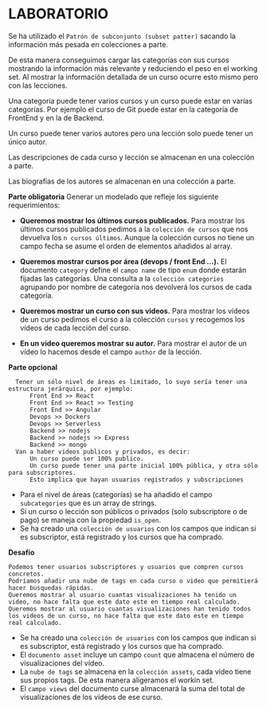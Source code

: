 # LABORATORIO

Se ha utilizado el `Patrón de subconjunto (subset patter)` sacando la información más pesada en colecciones a parte.

De esta manera conseguimos cargar las categorías con sus cursos mostrando la información más relevante y reduciendo el peso en el working set. Al mostrar la información detallada de un curso ocurre esto mismo pero con las lecciones.

Una categoría puede tener varios cursos y un curso puede estar en varías categorías. Por ejemplo el curso de Git puede estar en la categoría de FrontEnd y en la de Backend.

Un curso puede tener varios autores pero una lección solo puede tener un único autor.

Las descripciones de cada curso y lección se almacenan en una colección a parte.

Las biografías de los autores se almacenan en una colección a parte.

**Parte obligatoria**
Generar un modelado que refleje los siguiente requerimientos:

- **Queremos mostrar los últimos cursos publicados.**
  Para mostrar los últimos cursos publicados pedimos a la `colección de cursos` que nos devuelva los `n cursos últimos`. Aunque la colección cursos no tiene un campo fecha se asume el orden de elementos añadidos al array.
- **Queremos mostrar cursos por área (devops / front End ...).**
  El documento `category` define el `campo name` de tipo `enum` donde estarán fijadas las categorías. Una consulta a la `colección categories` agrupando por nombre de categoría nos devolverá los cursos de cada categoría.

- **Queremos mostrar un curso con sus videos.**
  Para mostrar los vídeos de un curso pedimos el curso a la colección `cursos` y recogemos los vídeos de cada lección del curso.

- **En un video queremos mostrar su autor.**
  Para mostrar el autor de un vídeo lo hacemos desde el campo `author` de la lección.

**Parte opcional**

```
  Tener un sólo nivel de áreas es limitado, lo suyo sería tener una estructura jerárquica, por ejemplo:
      Front End >> React
      Front End >> React >> Testing
      Front End >> Angular
      Devops >> Dockers
      Devops >> Serverless
      Backend >> nodejs
      Backend >> nodejs >> Express
      Backend >> mongo
  Van a haber videos publicos y privados, es decir:
      Un curso puede ser 100% publico.
      Un curso puede tener una parte inicial 100% pública, y otra sólo para subscriptores.
      Esto implica que hayan usuarios registrados y subscripciones
```

- Para el nivel de áreas (categorías) se ha añadido el campo `subcategories` que es un array de strings.
- Si un curso o lección son públicos o privados (solo subscriptore o de pago) se maneja con la propiedad `is_open`.
- Se ha creado una `colección de usuarios` con los campos que indican si es subscriptor, está registrado y los cursos que ha comprado.

**Desafío**

    Podemos tener usuarios subscriptores y usuarios que compren cursos concretos.
    Podríamos añadir una nube de tags en cada curso o video que permitierá hacer busquedas rápidas.
    Queremos mostrar al usuario cuantas visualizaciones ha tenido un video, no hace falta que este dato este en tiempo real calculado.
    Queremos mostrar al usuario cuantas visualizaciones han tenido todos los videos de un curso, no hace falta que este dato este en tiempo real calculado.

- Se ha creado una `colección de usuarios` con los campos que indican si es subscriptor, está registrado y los cursos que ha comprado.
- El `documento asset` incluye un campo `count` que almacena el número de visualizaciones del vídeo.
- La `nube de tags` se almacena en la `colección assets`, cada vídeo tiene sus propios tags. De esta manera aligeramos el workin set.
- El `campo views` del documento curse almacenará la suma del total de visualizaciones de los vídeos de ese curso.
